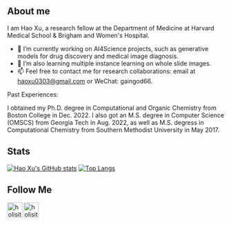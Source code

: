 
## About me

I am Hao Xu, a research fellow at the Department of Medicine at Harvard Medical School & Brigham and Women's Hospital.

- 🔭 I’m currently working on AI4Science projects, such as generative models for drug discovery and medical image diagnosis.
- 🌱 I’m also learning multiple instance learning on whole slide images.
- 📫 Feel free to contact me for research collaborations: email at <a href="mailto:haoxu0303@gmail.com">haoxu0303@gmail.com</a> or WeChat: gaingod66.

Past Experiences: 

I obtained my Ph.D. degree in Computational and Organic Chemistry from Boston College in Dec. 2022. I also got an M.S. degree in Computer Science (OMSCS) from Georgia Tech in Aug. 2022, as well as M.S. degress in Computational Chemistry from Southern Methodist University in May 2017.


## Stats

[![Hao Xu's GitHub stats](http://github-readme-streak-stats.herokuapp.com?user=GainGod-Xu&theme=dark&background=000000)](https://git.io/streak-stats)
[![Top Langs](https://github-readme-stats.vercel.app/api/top-langs/?username=GainGod-Xu&&layout=compact&theme=vision-friendly-dark)](https://github.com/GainGod-Xu&/github-readme-stats)



## Follow Me

[<img align="left" alt="holisitc_developer | LinkedIn" width="35px" src="https://cdn.jsdelivr.net/npm/simple-icons@3.13.0/icons/linkedin.svg" />][linkedin]
[<img align="left" alt="holisitc_developer | LinkedIn" width="35px" src="https://cdn.jsdelivr.net/npm/simple-icons@3.13.0/icons/googlescholar.svg" />][googlescholar]

[linkedin]: https://www.linkedin.com/in/hao-xu-62bb11169/
[googlescholar]: https://scholar.google.com/citations?user=tcYaFAcAAAAJ&hl=en


